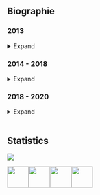 ## Biographie

### 2013
<details>
<summary>Expand</summary>

- started learing Java for minecraft plugins

</details>

### 2014 - 2018
<details>
<summary>Expand</summary>

- improved my skills in java (networking, packet manipulation)
- started learning javascript for webbackend

</details>

### 2018 - 2020
<details>
<summary>Expand</summary>

- started to learn programming with nodejs, also started learning typescript for type definition

</details>

<br>

## Statistics

<img src="https://github-readme-stats.vercel.app/api/top-langs/?username=spaceAIDE&layout=compact&exclude_lang=java+r&theme=dark">

<br>

<img src="https://camo.githubusercontent.com/bc6f1c032204b58067a3358bd3fa7661fea6c04e41dad8b65fe0fb96cf7f0de3/68747470733a2f2f6272616e64736c6f676f732e636f6d2f77702d636f6e74656e742f75706c6f6164732f7468756d62732f6e6f64656a732d69636f6e2d6c6f676f2e706e67" height=50><img src="https://camo.githubusercontent.com/18e1be16b18484108ff17252eb67fb813e6db218faaa7aa9f019ef6d58985df6/68747470733a2f2f69636f6e732d666f722d667265652e636f6d2f69636f6e66696c65732f706e672f3531322f7673636f64652b69636f6e732b747970652b747970657363726970742d313332343435313632313338353039333833342e706e67" height=50><img src="https://camo.githubusercontent.com/4341e90ec775b5e7300a2ec5431a5cce72e5a6c92e9e3ee2dd0b8c40280e4548/68747470733a2f2f706963732e6672656569636f6e732e696f2f75706c6f6164732f69636f6e732f706e672f343934333138373838313535333735303338352d3531322e706e67" height=50><img src="https://camo.githubusercontent.com/651195b8c66a9dd22316e672992077dbcecea4ca904b45a6681558ebc0ecc517/68747470733a2f2f75706c6f61642e77696b696d656469612e6f72672f77696b6970656469612f656e2f7468756d622f332f33302f4a6176615f70726f6772616d6d696e675f6c616e67756167655f6c6f676f2e7376672f33303070782d4a6176615f70726f6772616d6d696e675f6c616e67756167655f6c6f676f2e7376672e706e67" height=50>
